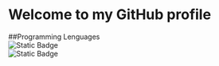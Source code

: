 # Welcome to my GitHub profile 
##Programming Lenguages
</br>
![Static Badge](https://img.shields.io/badge/C-Lenguaje?logoColor=blue&color=blue)
</br>
![Static Badge](https://img.shields.io/badge/PYTHON-l?style=flat-square&logoColor=yellow&color=yellow)
</br>

<!--
**Maximo028/Maximo028** is a ✨ _special_ ✨ repository because its `README.md` (this file) appears on your GitHub profile.

Here are some ideas to get you started:

- 🔭 I’m currently working on ...
- 🌱 I’m currently learning ...
- 👯 I’m looking to collaborate on ...
- 🤔 I’m looking for help with ...
- 💬 Ask me about ...
- 📫 How to reach me: ...
- 😄 Pronouns: ...
- ⚡ Fun fact: ...
-->
